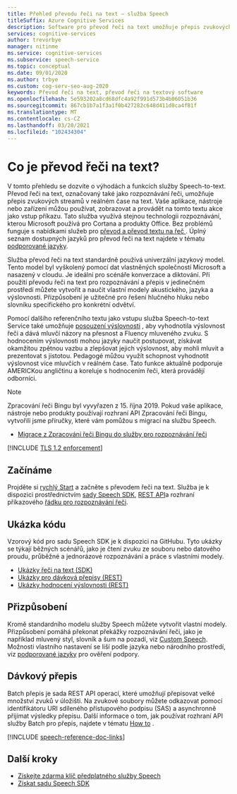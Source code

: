 ```yaml
---
title: Přehled převodu řeči na text – služba Speech
titleSuffix: Azure Cognitive Services
description: Software pro převod řeči na text umožňuje přepis zvukových streamů v reálném čase na text. Tyto textové vstupy můžou aplikace, nástroje a zařízení využívat, zobrazovat a provádět s nimi akce. Tento článek představuje přehled výhod a možností služby Speech-to-text.
services: cognitive-services
author: trevorbye
manager: nitinme
ms.service: cognitive-services
ms.subservice: speech-service
ms.topic: conceptual
ms.date: 09/01/2020
ms.author: trbye
ms.custom: cog-serv-seo-aug-2020
keywords: Převod řeči na text, převod řeči na textový software
ms.openlocfilehash: 5e593202a8cd68dfc4a92f991d573b4b06051b36
ms.sourcegitcommit: 867cb1b7a1f3a1f0b427282c648d411d0ca4f81f
ms.translationtype: MT
ms.contentlocale: cs-CZ
ms.lasthandoff: 03/20/2021
ms.locfileid: "102434304"
---
```

# <a name="what-is-speech-to-text"></a>Co je převod řeči na text?

V tomto přehledu se dozvíte o výhodách a funkcích služby Speech-to-text.
Převod řeči na text, označovaný také jako rozpoznávání řeči, umožňuje přepis zvukových streamů v reálném čase na text. Vaše aplikace, nástroje nebo zařízení můžou používat, zobrazovat a provádět na tomto textu akce jako vstup příkazu. Tato služba využívá stejnou technologii rozpoznávání, kterou Microsoft používá pro Cortana a produkty Office. Bez problémů funguje s nabídkami služeb pro <a href="./speech-translation.md" target="_blank">převod a převod </a> <a href="./text-to-speech.md" target="_blank">textu na řeč </a> . Úplný seznam dostupných jazyků pro převod řeči na text najdete v tématu [podporované jazyky](language-support.md#speech-to-text).

Služba převod řeči na text standardně používá univerzální jazykový model. Tento model byl vyškolený pomocí dat vlastněných společností Microsoft a nasazený v cloudu. Je ideální pro scénáře konverzace a diktování. Při použití převodu řeči na text pro rozpoznávání a přepis v jedinečném prostředí můžete vytvořit a naučit vlastní modely akustického, jazyka a výslovnosti. Přizpůsobení je užitečné pro řešení hlučného hluku nebo slovníku specifického pro konkrétní odvětví.

Pomocí dalšího referenčního textu jako vstupu služba Speech-to-text Service také umožňuje [posouzení výslovnosti](rest-speech-to-text.md#pronunciation-assessment-parameters) , aby vyhodnotila výslovnost řeči a dává mluvčí názory na přesnost a Fluency mluveného zvuku. S hodnocením výslovnosti mohou jazyky naučit postupovat, získávat okamžitou zpětnou vazbu a zlepšovat jejich výslovnost, aby mohli mluvit a prezentovat s jistotou. Pedagogé můžou využít schopnost vyhodnotit výslovnost více mluvčích v reálném čase. Tato funkce aktuálně podporuje AMERICKou angličtinu a koreluje s hodnocením řeči, která provádějí odborníci.

> [!NOTE]
> Zpracování řeči Bingu byl vyvyřazen z 15. října 2019. Pokud vaše aplikace, nástroje nebo produkty používají rozhraní API Zpracování řeči Bingu, vytvořili jsme příručky, které vám pomůžou s migrací na službu Speech.
> - [Migrace z Zpracování řeči Bingu do služby pro rozpoznávání řeči](how-to-migrate-from-bing-speech.md)

[!INCLUDE [TLS 1.2 enforcement](../../../includes/cognitive-services-tls-announcement.md)]

## <a name="get-started"></a>Začínáme

Projděte si [rychlý Start](get-started-speech-to-text.md) a začněte s převodem řeči na text. Služba je k dispozici prostřednictvím [sady Speech SDK](speech-sdk.md), [REST API](rest-speech-to-text.md#pronunciation-assessment-parameters)a rozhraní příkazového [řádku pro rozpoznávání řeči](spx-overview.md).

## <a name="sample-code"></a>Ukázka kódu

Vzorový kód pro sadu Speech SDK je k dispozici na GitHubu. Tyto ukázky se týkají běžných scénářů, jako je čtení zvuku ze souboru nebo datového proudu, průběžné a jednorázové rozpoznávání a práce s vlastními modely.

- [Ukázky řeči na text (SDK)](https://github.com/Azure-Samples/cognitive-services-speech-sdk)
- [Ukázky pro dávková přepisy (REST)](https://github.com/Azure-Samples/cognitive-services-speech-sdk/tree/master/samples/batch)
- [Ukázky hodnocení výslovnosti (REST)](rest-speech-to-text.md#pronunciation-assessment-parameters)

## <a name="customization"></a>Přizpůsobení

Kromě standardního modelu služby Speech můžete vytvořit vlastní modely. Přizpůsobení pomáhá překonat překážky rozpoznávání řeči, jako je například mluvený styl, slovník a šum na pozadí, viz [Custom Speech](./custom-speech-overview.md). Možnosti vlastního nastavení se liší podle jazyka nebo národního prostředí, viz [podporované jazyky](./language-support.md) pro ověření podpory.

## <a name="batch-transcription"></a>Dávkový přepis

Batch přepis je sada REST API operací, které umožňují přepisovat velké množství zvuků v úložišti. Na zvukové soubory můžete odkazovat pomocí identifikátoru URI sdíleného přístupového podpisu (SAS) a asynchronně přijímat výsledky přepisu. Další informace o tom, jak používat rozhraní API služby Batch pro přepis, najdete v tématu [How to](batch-transcription.md) .

[!INCLUDE [speech-reference-doc-links](includes/speech-reference-doc-links.md)]

## <a name="next-steps"></a>Další kroky

- [Získejte zdarma klíč předplatného služby Speech](overview.md#try-the-speech-service-for-free)
- [Získat sadu Speech SDK](speech-sdk.md)